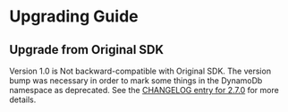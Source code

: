 Upgrading Guide
===============



Upgrade from Original SDK
-----------------------

Version 1.0 is Not backward-compatible with Original SDK. The version bump was
necessary in order to mark some things in the DynamoDb namespace as deprecated.
See the [CHANGELOG entry for 2.7.0](https://github.com/alibabacloud/sdk-php/blob/v3/CHANGELOG.md#270-2014-10-08)
for more details.


